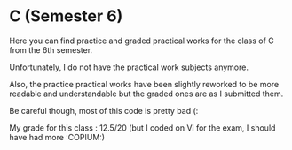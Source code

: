# C (Semester 6)

Here you can find practice and graded practical works for the class of C from the 6th semester.

Unfortunately, I do not have the practical work subjects anymore.

Also, the practice practical works have been slightly reworked to be more readable and understandable but the graded ones are as I submitted them.

Be careful though, most of this code is pretty bad (:

My grade for this class : 12.5/20 (but I coded on Vi for the exam, I should have had more :COPIUM:)